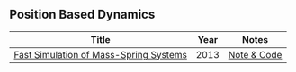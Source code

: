 ## Position Based Dynamics

| Title                                                                                                  | Year | Notes                                                      |
| ------------------------------------------------------------------------------------------------------ | ---- | ---------------------------------------------------------- |
| [Fast Simulation of Mass-Spring Systems](https://users.cs.utah.edu/~ladislav/liu13fast/liu13fast.html) | 2013 | [Note & Code](https://github.com/liumu96/Fast-Mass-Spring) |
